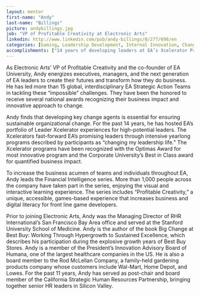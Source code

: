 ```yaml
---
layout: mentor
first-name: "Andy"
last-name: "Billings"
picture: andybillings.jpg
job: "VP of Profitable Creativity at Electronic Arts"
linkedin: http://www.linkedin.com/pub/andy-billings/0/277/698/en
categories: [Gaming, Leadership Development, Internal Innovation, Change Management, Team Building, Healthcare, Global Expansion]
accomplishments: ["14 years of developing leaders at EA’s Xcelerator Program","Co-Founder of EA University","Expert in Leadership Development"]
---
```

As Electronic Arts’ VP of Profitable Creativity and the co-founder of EA University, Andy energizes executives, managers, and the next generation of EA leaders to create their futures and transform how they do business. He has led more than 15 global, interdisciplinary EA Strategic Action Teams in tackling these “impossible” challenges. They have been the honored to receive several national awards recognizing their business impact and innovative approach to change.


Andy finds that developing key change agents is essential for ensuring sustainable organizational change. For the past 14 years, he has hosted EA’s portfolio of Leader Xcelerator experiences for high-potential leaders. The Xcelerators fast-forward EA’s promising leaders through intensive yearlong programs described by participants as “changing my leadership life.” The Xcelerator programs have been recognized with the Optimas Award for most innovative program and the Corporate University’s Best in Class award for quantified business impact. 

To increase the business acumen of teams and individuals throughout EA, Andy leads the Financial Intelligence series. More than 1,000 people across the company have taken part in the series, enjoying the visual and interactive learning experience. The series includes “Profitable Creativity,” a unique, accessible, games-based experience that increases business and digital literacy for front line game developers. 

Prior to joining Electronic Arts, Andy was the Managing Director of RHR International’s San Francisco Bay Area office and served at the Stanford University School of Medicine. Andy is the author of the book Big Change at Best Buy: Working Through Hypergrowth to Sustained Excellence, which describes his participation during the explosive growth years of Best Buy Stores. Andy is a member of the President’s Innovation Advisory Board of Humana, one of the largest healthcare companies in the US. He is also a board member to the Rod McLellan Company, a family-held gardening products company whose customers include Wal-Mart, Home Depot, and Lowes. For the past 11 years, Andy has served as post-chair and board member of the California Strategic Human Resources Partnership, bringing together senior HR leaders in Silicon Valley.
